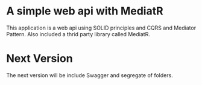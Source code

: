 # A simple web api with MediatR
This application is a web api using SOLID principles and CQRS and Mediator Pattern. Also included a thrid party library called MediatR.

# Next Version
The next version will be include Swagger and segregate of folders.

